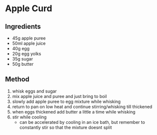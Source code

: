 # Apple Curd

## Ingredients
- 45g apple puree
- 50ml apple juice
- 40g egg
- 20g egg yolks
- 35g sugar
- 50g butter

## Method
1. whisk eggs and sugar
2. mix apple juice and puree and just bring to boil
3. slowly add apple puree to egg mixture while whisking
4. return to pan on low heat and continue stirring/whisking till thickened
5. when eggs thickened add butter a little a time while whisking
6. stir while cooling
    - can be accelerated by cooling in an ice bath, but remember to constantly
      stir so that the mixture doesnt split

